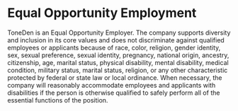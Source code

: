# Equal Opportunity Employment

ToneDen is an Equal Opportunity Employer. The company supports diversity and inclusion in its core values and does not discriminate against qualified employees or applicants because of race, color, religion, gender identity, sex, sexual preference, sexual identity, pregnancy, national origin, ancestry, citizenship, age, marital status, physical disability, mental disability, medical condition, military status, marital status, religion, or any other characteristic protected by federal or state law or local ordinance. When necessary, the company will reasonably accommodate employees and applicants with disabilities if the person is otherwise qualified to safely perform all of the essential functions of the position.
